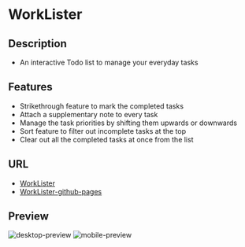# WorkLister

## Description
 - An interactive Todo list to manage your everyday tasks
## Features
 - Strikethrough feature to mark the completed tasks
 - Attach a supplementary note to every task
 - Manage the task priorities by shifting them upwards or downwards
 - Sort feature to filter out incomplete tasks at the top
 - Clear out all the completed tasks at once from the list

## URL
 - [WorkLister](https://worklister-app.netlify.app/)
 - [WorkLister-github-pages](https://kunjan-shah.github.io/WorkLister/)

## Preview
![desktop-preview](https://github.com/Kunjan-Shah/WorkLister/blob/master/preview-desktop.png)
![mobile-preview](https://github.com/Kunjan-Shah/WorkLister/blob/master/preview-mobile.png)
